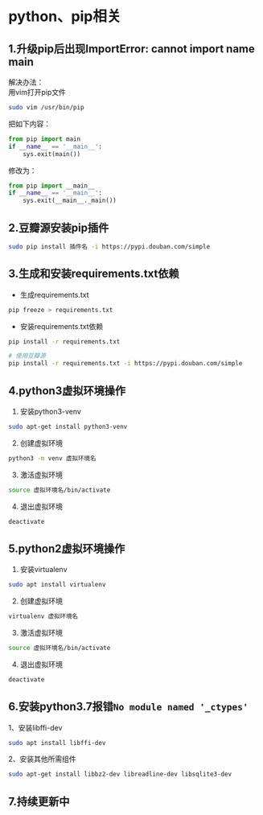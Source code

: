 # python、pip相关

## 1.升级pip后出现ImportError: cannot import name main

解决办法：  
用vim打开pip文件

```bash
sudo vim /usr/bin/pip
```

把如下内容： 

```python
from pip import main
if __name__ == '__main__':
    sys.exit(main())
```

修改为：

```python
from pip import __main__
if __name__ == '__main__':
    sys.exit(__main__._main())
```

## 2.豆瓣源安装pip插件

```bash
sudo pip install 插件名 -i https://pypi.douban.com/simple
```

## 3.生成和安装requirements.txt依赖

+ 生成requirements.txt

```bash
pip freeze > requirements.txt
```

+ 安装requirements.txt依赖

```bash
pip install -r requirements.txt
```

```bash
# 使用豆瓣源
pip install -r requirements.txt -i https://pypi.douban.com/simple
```

## 4.python3虚拟环境操作

1. 安装python3-venv

```bash
sudo apt-get install python3-venv
```

2. 创建虚拟环境

```bash
python3 -m venv 虚拟环境名
```

3. 激活虚拟环境

```bash
source 虚拟环境名/bin/activate
```

4. 退出虚拟环境

```bash
deactivate
```

## 5.python2虚拟环境操作

1. 安装virtualenv

```bash
sudo apt install virtualenv
```

2. 创建虚拟环境

```bash
virtualenv 虚拟环境名
```

3. 激活虚拟环境

```bash
source 虚拟环境名/bin/activate
```

4. 退出虚拟环境

```bash
deactivate
```

## 6.安装python3.7报错```No module named '_ctypes'```

1、安装libffi-dev

```bash
sudo apt install libffi-dev
```

2、安装其他所需组件

```bash
sudo apt-get install libbz2-dev libreadline-dev libsqlite3-dev
```

## 7.持续更新中
